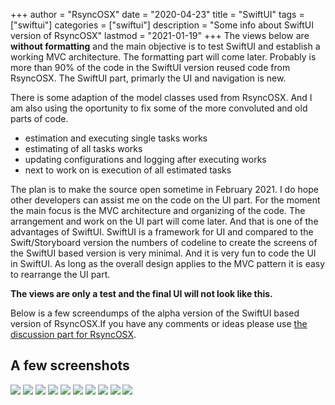 +++
author = "RsyncOSX"
date = "2020-04-23"
title =  "SwiftUI"
tags = ["swiftui"]
categories = ["swiftui"]
description = "Some info about SwiftUI version of RsyncOSX"
lastmod = "2021-01-19"
+++
The views below are **without formatting** and the main objective is to test SwiftUI and establish a working MVC architecture. The formatting part will come later. Probably is more than 90% of the code in the SwiftUI version reused code from RsyncOSX. The SwiftUI part, primarly the UI and navigation is new.

There is some adaption of the model classes used from RsyncOSX. And I am also using the oportunity to fix some of the more convoluted and old parts of code.

- estimation and executing single tasks works
- estimating of all tasks works
- updating configurations and logging after executing works
- next to work on is execution of all estimated tasks

The plan is to make the source open sometime in February 2021. I do hope other developers can assist me on the code on the UI part. For the moment the main focus is the MVC architecture and organizing of the code. The arrangement and work on the UI part will come later. And that is one of the advantages of SwiftUI. SwiftUI is a framework for UI and compared to the Swift/Storyboard version the numbers of codeline to create the screens of the SwiftUI based version is very minimal. And it is very fun to code the UI in SwiftUI. As long as the overall design applies to the MVC pattern it is easy to rearrange the UI part.

**The views are only a test and the final UI will not look like this.**

Below is a few screendumps of the alpha version of the SwiftUI based version of RsyncOSX.If you have any comments or ideas please use [the discussion part for RsyncOSX](https://github.com/rsyncOSX/RsyncOSX/discussions).

## A few screenshots

![](/images/RsyncOSX/master/swiftui/1.png)
![](/images/RsyncOSX/master/swiftui/2.png)
![](/images/RsyncOSX/master/swiftui/3.png)
![](/images/RsyncOSX/master/swiftui/4.png)
![](/images/RsyncOSX/master/swiftui/5.png)
![](/images/RsyncOSX/master/swiftui/6.png)
![](/images/RsyncOSX/master/swiftui/7.png)
![](/images/RsyncOSX/master/swiftui/8.png)
![](/images/RsyncOSX/master/swiftui/9.png)
![](/images/RsyncOSX/master/swiftui/10.png)
